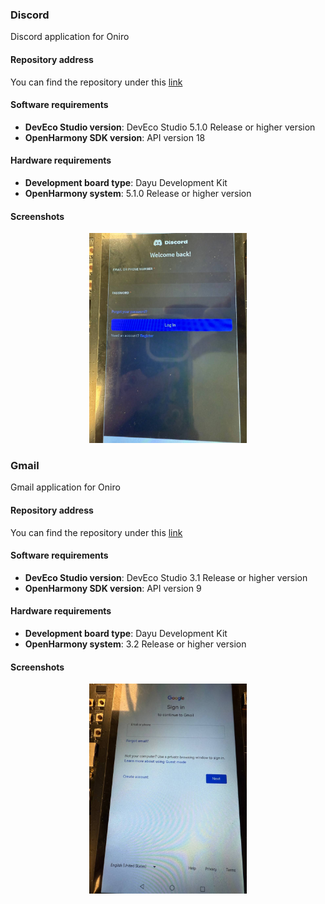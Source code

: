 ### Discord
Discord application for Oniro

#### Repository address
You can find the repository under this [link](https://github.com/eclipse-oniro4openharmony/app-discord)  

#### Software requirements
- **DevEco Studio version**: DevEco Studio 5.1.0 Release or higher version
- **OpenHarmony SDK version**: API version 18

#### Hardware requirements
- **Development board type**: Dayu Development Kit
- **OpenHarmony system**: 5.1.0 Release or higher version

#### Screenshots
<div style="text-align: center">
    <img src='../images//communication/image1.png' width='50%'>
</div>

### Gmail  
Gmail application for Oniro

#### Repository address
You can find the repository under this [link](https://github.com/eclipse-oniro4openharmony/app-gmail)  

#### Software requirements
- **DevEco Studio version**: DevEco Studio 3.1 Release or higher version
- **OpenHarmony SDK version**: API version 9

#### Hardware requirements
- **Development board type**: Dayu Development Kit
- **OpenHarmony system**: 3.2 Release or higher version

#### Screenshots
<div style="text-align: center">
    <img src='../images//communication/image2.png' width='50%'>
</div>